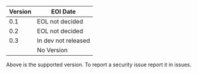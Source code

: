| Version | EOl Date           |
| ------- | ------------------ |
| 0.1     | EOL not decided    |
| 0.2     | EOL not decided    |
| 0.3     | In dev not released|
|         | No Version         |

Above is the supported version.
To report a security issue report it in issues.
